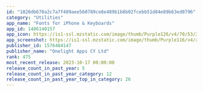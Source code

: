 ```yaml
---
id: "1020db670a2c7a7f489aee560789ce8e489b1b8b02fcebb51d84e89b63ed0796"
category: "Utilities"
app_name: "Fonts for iPhone & Keyboards"
app_id: 1486140157
app_icon: https://is1-ssl.mzstatic.com/image/thumb/Purple126/v4/70/53/26/705326f2-c51a-3f7d-3e03-16d096ed7908/AppIcon-0-0-1x_U007epad-0-0-0-85-220.png/1024x1024bb.png
app_screenshot: https://is1-ssl.mzstatic.com/image/thumb/Purple116/v4/a8/05/6a/a8056af5-880a-b766-a037-b673332f5d78/0a0336f5-8f3b-4d2c-9995-89da8e59b69b_01.jpg/1242x2688bb.png
publisher_id: 1576484147
publisher_name: "Onelight Apps CY Ltd"
rank: 475
most_recent_release: 2023-10-17 00:00:00
release_count_in_past_year: 5
release_count_in_past_year_category: 12
release_count_in_past_year_top_in_category: 26
---
```

